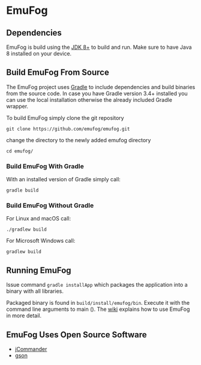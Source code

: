 # EmuFog

## Dependencies

EmuFog is build using the [JDK 8+](http://www.oracle.com/technetwork/java/javase/downloads/jdk8-downloads-2133151.html) to build and run.
Make sure to have Java 8 installed on your device.

## Build EmuFog From Source

The EmuFog project uses [Gradle](https://gradle.org/) to include dependencies and build binaries from the source code.
In case you have Gradle version 3.4+ installed you can use the local installation otherwise the already included Gradle wrapper.

To build EmuFog simply clone the git repository

    git clone https://github.com/emufog/emufog.git
    
change the directory to the newly added emufog directory

    cd emufog/

### Build EmuFog With Gradle

With an installed version of Gradle simply call:

    gradle build
    
### Build EmuFog Without Gradle

For Linux and macOS call:
    
    ./gradlew build
    
For Microsoft Windows call: 

    gradlew build

## Running EmuFog

Issue command `gradle installApp` which packages the application into a binary with all libraries.

Packaged binary is found in `build/install/emufog/bin`. Execute it with the command line arguments to main ().
The [wiki](https://github.com/emufog/emufog/wiki) explains how to use EmuFog in more detail.

## EmuFog Uses Open Source Software

* [jCommander](http://jcommander.org/)
* [gson](https://github.com/google/gson)
